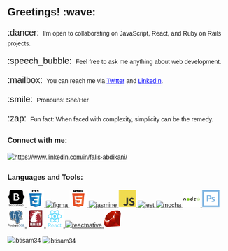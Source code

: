 <!DOCTYPE html>
<html>
<head>
  <meta charset="UTF-8">
  <title>README</title>
  <style>
    body {
      font-family: Arial, sans-serif;
      line-height: 1.5;
      margin: 20px;
    }
    h1 {
      font-size: 24px;
      margin-bottom: 10px;
    }
    p {
      margin-bottom: 10px;
    }
    .emoji {
      font-size: 20px;
      margin-right: 5px;
    }
    .fun-fact {
      font-weight: bold;
    }
    .link {
      color: blue;
      text-decoration: underline;
    }
  </style>
</head>
<body>
  <h1>Greetings! :wave:</h1>
  <p><span class="emoji">:dancer:</span> I'm open to collaborating on JavaScript, React, and Ruby on Rails projects.</p>
  <p><span class="emoji">:speech_bubble:</span> Feel free to ask me anything about web development.</p>
  <p><span class="emoji">:mailbox:</span> You can reach me via <a href="https://Queenjin12/your-twitter-handle" class="link">Twitter</a> and <a href="https://www.linkedin.com/in/falis-abdikani/" class="link">LinkedIn</a>.</p>
  <p><span class="emoji">:smile:</span> Pronouns: She/Her</p>
  <p><span class="emoji">:zap:</span> Fun fact: When faced with complexity, simplicity can be the remedy.</p>
  <h3 align="left">Connect with me:</h3>
<p align="left">
<a href="https://linkedin.com/in/https://www.linkedin.com/in/falis-abdikani/" target="blank"><img align="center" src="https://raw.githubusercontent.com/rahuldkjain/github-profile-readme-generator/master/src/images/icons/Social/linked-in-alt.svg" alt="https://www.linkedin.com/in/falis-abdikani/" height="30" width="40" /></a>
</p>
<h3 align="left">Languages and Tools:</h3>
<p align="left"> <a href="https://getbootstrap.com" target="_blank" rel="noreferrer"> <img src="https://raw.githubusercontent.com/devicons/devicon/master/icons/bootstrap/bootstrap-plain-wordmark.svg" alt="bootstrap" width="40" height="40"/> </a> <a href="https://www.w3schools.com/css/" target="_blank" rel="noreferrer"> <img src="https://raw.githubusercontent.com/devicons/devicon/master/icons/css3/css3-original-wordmark.svg" alt="css3" width="40" height="40"/> </a> <a href="https://www.figma.com/" target="_blank" rel="noreferrer"> <img src="https://www.vectorlogo.zone/logos/figma/figma-icon.svg" alt="figma" width="40" height="40"/> </a> <a href="https://www.w3.org/html/" target="_blank" rel="noreferrer"> <img src="https://raw.githubusercontent.com/devicons/devicon/master/icons/html5/html5-original-wordmark.svg" alt="html5" width="40" height="40"/> </a> <a href="https://jasmine.github.io/" target="_blank" rel="noreferrer"> <img src="https://www.vectorlogo.zone/logos/jasmine/jasmine-icon.svg" alt="jasmine" width="40" height="40"/> </a> <a href="https://developer.mozilla.org/en-US/docs/Web/JavaScript" target="_blank" rel="noreferrer"> <img src="https://raw.githubusercontent.com/devicons/devicon/master/icons/javascript/javascript-original.svg" alt="javascript" width="40" height="40"/> </a> <a href="https://jestjs.io" target="_blank" rel="noreferrer"> <img src="https://www.vectorlogo.zone/logos/jestjsio/jestjsio-icon.svg" alt="jest" width="40" height="40"/> </a> <a href="https://mochajs.org" target="_blank" rel="noreferrer"> <img src="https://www.vectorlogo.zone/logos/mochajs/mochajs-icon.svg" alt="mocha" width="40" height="40"/> </a> <a href="https://nodejs.org" target="_blank" rel="noreferrer"> <img src="https://raw.githubusercontent.com/devicons/devicon/master/icons/nodejs/nodejs-original-wordmark.svg" alt="nodejs" width="40" height="40"/> </a> <a href="https://www.photoshop.com/en" target="_blank" rel="noreferrer"> <img src="https://raw.githubusercontent.com/devicons/devicon/master/icons/photoshop/photoshop-line.svg" alt="photoshop" width="40" height="40"/> </a> <a href="https://www.postgresql.org" target="_blank" rel="noreferrer"> <img src="https://raw.githubusercontent.com/devicons/devicon/master/icons/postgresql/postgresql-original-wordmark.svg" alt="postgresql" width="40" height="40"/> </a> <a href="https://rubyonrails.org" target="_blank" rel="noreferrer"> <img src="https://raw.githubusercontent.com/devicons/devicon/master/icons/rails/rails-original-wordmark.svg" alt="rails" width="40" height="40"/> </a> <a href="https://reactjs.org/" target="_blank" rel="noreferrer"> <img src="https://raw.githubusercontent.com/devicons/devicon/master/icons/react/react-original-wordmark.svg" alt="react" width="40" height="40"/> </a> <a href="https://reactnative.dev/" target="_blank" rel="noreferrer"> <img src="https://reactnative.dev/img/header_logo.svg" alt="reactnative" width="40" height="40"/> </a> <a href="https://www.ruby-lang.org/en/" target="_blank" rel="noreferrer"> <img src="https://raw.githubusercontent.com/devicons/devicon/master/icons/ruby/ruby-original.svg" alt="ruby" width="40" height="40"/> </a> </p>

<p><img align="left" src="https://github-readme-stats.vercel.app/api/top-langs?username=ibtisam34&show_icons=true&locale=en&layout=compact" alt="ibtisam34" /></p>

<p>&nbsp;<img align="center" src="https://github-readme-stats.vercel.app/api?username=ibtisam34&show_icons=true&locale=en" alt="ibtisam34" /></p>
</body>
</html>

